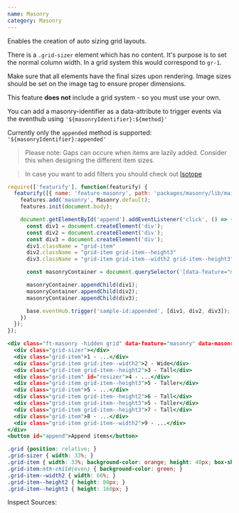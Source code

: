 ```yaml
---
name: Masonry
category: Masonry
---
```


Enables the creation of auto sizing grid layouts.

There is a `.grid-sizer` element which has no content. It's purpose is to set the normal column width. In a grid system this would correspond to `gr-1`.

Make sure that all elements have the final sizes upon rendering. Image sizes should be set on the image tag to ensure proper dimensions.

This feature **does not** include a grid system - so you must use your own.

You can add a masonry-identifier as a data-attribute to trigger events via the eventhub using `'${masonryIdentifier}:${method}'`

Currently only the `appended` method is supported: `'${masonryIdentifier}:appended'`
> Please note: Gaps can occure when items are lazily added. Consider this when designing the different item sizes.

> In case you want to add filters you should check out [Isotope](https://isotope.metafizzy.co/)

```types.js
require(['featurify'], function(featurify) {
  featurify([{ name: 'feature-masonry', path: 'packages/masonry/lib/main.min.js' }, 'base', 'base.features'], function(Masonry, base, features) {
    features.add('masonry', Masonry.default);
    features.init(document.body);

    document.getElementById('append').addEventListener('click', () => {
      const div1 = document.createElement('div');
      const div2 = document.createElement('div');
      const div3 = document.createElement('div');
      div1.className = "grid-item"
      div2.className = "grid-item grid-item--height3"
      div3.className = "grid-item grid-item--width2 grid-item--height3"

      const masonryContainer = document.querySelector('[data-feature="masonry"]')

      masonryContainer.appendChild(div1);
      masonryContainer.appendChild(div2);
      masonryContainer.appendChild(div3);

      base.eventHub.trigger('sample-id:appended', [div1, div2, div3]);
    })
  });
});
```
```types.html
<div class="ft-masonry -hidden grid" data-feature="masonry" data-masonry-identifier="sample-id">
  <div class="grid-sizer"></div>
  <div class="grid-item">1 - ...</div>
  <div class="grid-item grid-item--width2">2 - Wide</div>
  <div class="grid-item grid-item--height2">3 - Tall</div>
  <div class="grid-item" id="resizer">4 - ...</div>
  <div class="grid-item grid-item--height3">5 - Taller</div>
  <div class="grid-item">5 - ...</div>
  <div class="grid-item grid-item--height2">6 - Tall</div>
  <div class="grid-item grid-item--height3">5 - Taller</div>
  <div class="grid-item grid-item--height3">7 - Tall</div>
  <div class="grid-item">8 - ...</div>
  <div class="grid-item grid-item--width2">9 - ...</div>
</div>
<button id="append">Append items</button>
```
```types.css
.grid {position: relative; }
.grid-sizer { width: 33%; }
.grid-item { width: 33%; background-color: orange; height: 40px; box-shadow: inset 0 0 5px #000000; text-align: center;}
.grid-item:nth-child(even) { background-color: green; }
.grid-item--width2 { width: 66%; }
.grid-item--height2 { height: 80px; }
.grid-item--height3 { height: 160px; }
```
Inspect Sources:
```src:../src/index.js
```
```src:../src/style.scss
```
```types:../lib/style.css hidden
```
